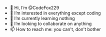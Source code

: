 - 👋 Hi, I’m @CodeFox229
- 👀 I’m interested in everything except coding
- 🌱 I’m currently learning nothing
- 💞️ I’m looking to collaborate on anything
- 📫 How to reach me: you can't, don't bother

<!---
CodeFox229/CodeFox229 is a ✨ special ✨ repository because its `README.md` (this file) appears on your GitHub profile.
You can click the Preview link to take a look at your changes.
--->
